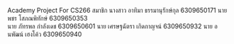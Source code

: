Academy Project For CS266
สมาชิก
นางสาว อาทิมา ธรรมานุรักษ์กุล 6309650171 
นาย พชร โสภณพิทักษ์  6309650353  
นาย ภัทรพล กำลังเดช 6309650601
นาย เศรษฐฉัตรา เกิดกาญจน์ 6309650932
นาย อนพัฒน์ เฮงโค้ว  6309650940

